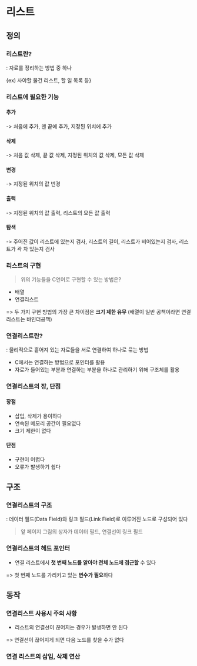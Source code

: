 # 리스트 

## 정의

### 리스트란?

: 자료를 정리하는 방법 중 하나

{ex) 사야할 물건 리스트, 할 일 목록 등}



### 리스트에 필요한 기능

#### 추가

-> 처음에 추가, 맨 끝에 추가, 지정된 위치에 추가

#### 삭제

-> 처음 값 삭제, 끝 값 삭제, 지정된 위치의 값 삭제, 모든 값 삭제

#### 변경

-> 지정된 위치의 값 번경

#### 출력

-> 지정된 위치의 값 출력, 리스트의 모든 값 출력

#### 탐색

-> 주어진 값이 리스트에 있는지 검사, 리스트의 길이, 리스트가 비어있는지 검사, 리스트가 곽 차 있는지 검사



### 리스트의 구현

> 위의 기능들을 C언어로 구현할 수 있는 방법은?

- 배열
- 연결리스트

=> 두 가지 구현 방법의 가장 큰 차이점은 **크기 제한 유무** (배열이 일반 공책이라면 연결리스트는 바인더공책)



### 연결리스트란?

: 물리적으로 흩어져 있는 자료들을 서로 연결하여 하나로 묶는 방법

* C에서는 연결하는 방법으로 포인터를 활용
* 자료가 들어있는 부분과 연결하는 부분을 하나로 관리하기 위해 구조체를 활용



### 연결리스트의 장, 단점

#### 장점

* 삽입, 삭제가 용이하다
* 연속된 메모리 공간이 필요없다
* 크기 제한이 없다

#### 단점

* 구현이 어렵다
* 오류가 발생하기 쉽다 



## 구조

### 연결리스트의 구조

: 데이터 필드(Data Field)와 링크 필드(Link Field)로 이루어진 노드로 구성되어 있다

> 앞 페이지 그림의 상자가 데이터 필드, 연결선이 링크 필드



### 연결리스트의 헤드 포인터

* 연결 리스트에서 **첫 번째 노드를 알아야 전체 노드에 접근할** 수 있다

=> 첫 번째 노드를 가리키고 있는 **변수가 필요**하다



## 동작

### 연결리스트 사용시 주의 사항

* 리스트의 연결선이 끊어지는 경우가 발생하면 안 된다

=> 연결선이 끊어지게 되면 다음 노드를 찾을 수가 없다



### 연결 리스트의 삽입, 삭제 연산 